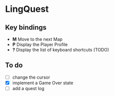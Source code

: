 # LingQuest

## Key bindings

- **M** Move to the next Map
- **P** Display the Player Profile
- **?** Display the list of keyboard shortcuts (TODO)

## To do

- [ ] change the cursor
- [x] implement a Game Over state
- [ ] add a quest log
